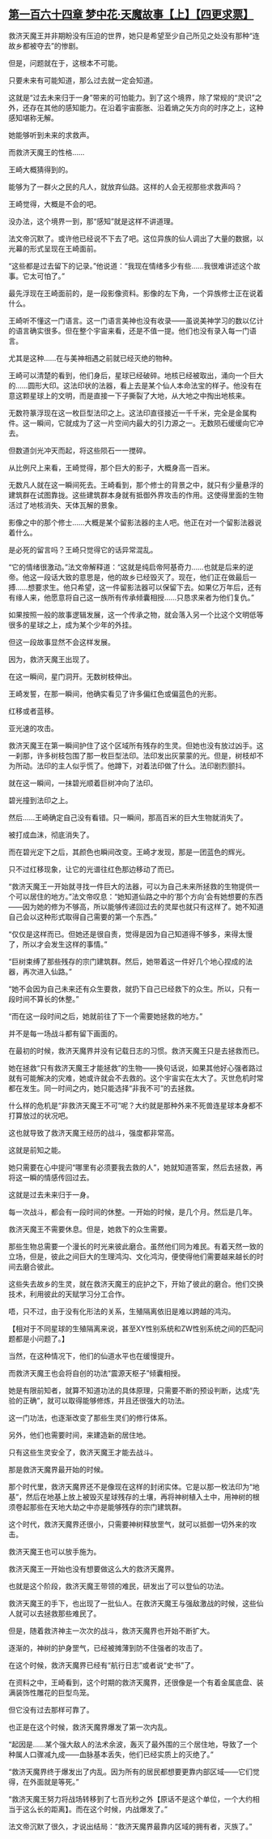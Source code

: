 ## [第一百六十四章 梦中花·天魔故事【上】【四更求票】](https://www.xxbiquge.com/11_11207/9243524.html)


  救济天魔王并非期盼没有压迫的世界，她只是希望至少自己所见之处没有那种“连故乡都被夺去”的惨剧。

  但是，问题就在于，这根本不可能。

  只要未来有可能知道，那么过去就一定会知道。

  这就是“过去未来归于一身”带来的可怕能力。到了这个境界，除了常规的“灵识”之外，还存在其他的感知能力。在沿着宇宙膨胀、沿着熵之矢方向的时序之上，这种感知堪称无解。

  她能够听到未来的求救声。

  而救济天魔王的性格……

  王崎大概猜得到的。

  能够为了一群火之民的凡人，就放弃仙路。这样的人会无视那些求救声吗？

  王崎觉得，大概是不会的吧。

  没办法，这个境界一到，那“感知”就是这样不讲道理。

  法文帝沉默了。或许他已经说不下去了吧。这位异族的仙人调出了大量的数据，以光幕的形式呈现在王崎面前。

  “这些都是过去留下的记录。”他说道：“我现在情绪多少有些……我很难讲述这个故事。它太可怕了。”

  最先浮现在王崎面前的，是一段影像资料。影像的左下角，一个异族修士正在说着什么。

  王崎听不懂这一门语言。这一门语言美神也没有收录——虽说美神学习的数以亿计的语言确实很多。但在整个宇宙来看，还是不值一提。他们也没有录入每一门语言。

  尤其是这种……在与美神相遇之前就已经灭绝的物种。

  王崎可以清楚的看到，他们身后，星球已经破碎。地核已经被取出，涌向一个巨大的……圆形大印。这法印状的法器，看上去是某个仙人本命法宝的样子。他没有在意这颗星球上的文明，而是直接一下子撕裂了大地，从大地之中掏出地核来。

  无数符篆浮现在这一枚巨型法印之上。这法印直径接近一千千米，完全是金属构件。这一瞬间，它就成为了这一片空间内最大的引力源之一。无数陨石缓缓向它冲去。

  但数道剑光冲天而起，将这些陨石一一搅碎。

  从比例尺上来看，王崎觉得，那个巨大的影子，大概身高一百米。

  无数凡人就在这一瞬间死去。王崎看到，那个修士的背景之中，就只有少量悬浮的建筑群在试图靠拢。这些建筑群本身就有抵御外界攻击的作用。这使得里面的生物活过了地核消失、天体瓦解的景象。

  影像之中的那个修士……大概是某个留影法器的主人吧。他正在对一个留影法器说着什么。

  是必死的留言吗？王崎只觉得它的话异常混乱。

  “它的情绪很激动。”法文帝解释道：“这就是纯启帝阿基奇力……也就是后来的逆帝。他这一段话大致的意思是，他的故乡已经毁灭了。现在，他们正在做最后一搏……想要求生。他只希望，这一件留影法器可以保留下去。如果亿万年后，还有有缘人来，他愿意将自己这一族所有传承倾囊相授……只恳求来者为他们复仇。”

  如果按照一般的故事逻辑发展，这一个传承之物，就会落入另一个比这个文明低等很多的星球之上，成为某个少年的外挂。

  但这一段故事显然不会这样发展。

  因为，救济天魔王出现了。

  在这一瞬间，星门洞开。无数树枝伸出。

  王崎发誓，在那一瞬间，他确实看见了许多偏红色或偏蓝色的光影。

  红移或者蓝移。

  亚光速的攻击。

  救济天魔王在第一瞬间护住了这个区域所有残存的生灵。但她也没有放过凶手。这一刹那，许多树枝包围了那一枚巨型法印。法印发出灰蒙蒙的光。但是，树枝却不为所动。法印的主人似乎慌了。他蹲下，对着法印做了什么。法印剧烈颤抖。

  就在这一瞬间，一抹碧光顺着巨树冲向了法印。

  碧光撞到法印之上。

  然后……王崎确定自己没有看错。只一瞬间，那高百米的巨大生物就消失了。

  被打成血沫，彻底消失了。

  而在碧光定下之后，其颜色也瞬间改变。王崎才发现，那是一团蓝色的辉光。

  只不过红移现象，让它的光谱往红色那边移动了而已。

  “救济天魔王一开始就寻找一件巨大的法器，可以为自己未来所拯救的生物提供一个可以居住的地方。”法文帝叹息：“她知道仙路之中的‘那个方向’会有她想要的东西——因为她的修为不够高，所以能够传递回过去的灵犀也就只有这样了。她不知道自己会以这种形式取得自己需要的第一个东西。”

  “仅仅是这样而已。但她还是很自责，觉得是因为自己知道得不够多，来得太慢了，所以才会发生这样的事情。”

  “巨树束缚了那些残存的宗门建筑群。然后，她带着这一件好几个地心捏成的法器，再次进入仙路。”

  “她不会因为自己未来还有众生要救，就扔下自己已经救下的众生。所以，只有一段时间不算长的休整。”

  “而在这一段时间之后，她就前往了下一个需要她拯救的地方。”

  并不是每一场战斗都有留下画面的。

  在最初的时候，救济天魔界并没有记载日志的习惯。救济天魔王只是去拯救而已。

  她在拯救“只有救济天魔王才能拯救”的生物——换句话说，如果其他好心强者路过就有可能解决的灾难，她或许就会不去救的。这个宇宙实在太大了。灭世危机时常都在发生。同一时间之内，她只能选择“非我不可”的去拯救。

  什么样的危机是“非救济天魔王不可”呢？大约就是那种外来不死兽连星球本身都不打算放过的状况吧。

  这也就导致了救济天魔王经历的战斗，强度都非常高。

  这就是前知之能。

  她只需要在心中提问“哪里有必须要我去救的人”，她就知道答案，然后去拯救，再将这一瞬的情感传回过去。

  这就是过去未来归于一身。

  每一次战斗，都会有一段时间的休整。一开始的时候，是几个月。然后是几年。

  救济天魔王不需要休息。但是，她救下的众生需要。

  那些生物总需要一个漫长的时光来彼此磨合。虽然他们同为难民。有着天然一致的立场，但是，彼此之间巨大的生理鸿沟、文化鸿沟，便使得他们需要越来越长的时间去磨合彼此。

  这些失去故乡的生灵，就在救济天魔王的庇护之下，开始了彼此的磨合。他们交换技术，利用彼此的天赋学习分工合作。

  唔，只不过，由于没有化形法的关系，生殖隔离依旧是难以跨越的鸿沟。

  【相对于不同星球的生殖隔离来说，甚至XY性别系统和ZW性别系统之间的匹配问题都是小问题了。】

  当然，在这种情况下，他们的仙道水平也在缓慢提升。

  而救济天魔王也会将自创的功法“震源天枢子”倾囊相授。

  她是有限前知者，就算不知道功法的具体原理，只需要不断的预设判断，达成“先验的正确”，就可以取得能够修炼，并且还很强大的功法。

  这一门功法，也逐渐改变了那些生灵们的修行体系。

  另外，他们也需要时间，来建造新的居住地。

  只有这些生灵安全了，救济天魔王才能去战斗。

  那是救济天魔界最开始的时候。

  那个时代里，救济天魔界还不是像现在这样的封闭实体。它是以那一枚法印为“地基”，然后在地基上放上被毁灭星球残存的土壤，再将神树植入土中，用神树的根须卷起那些在天地大劫之中亦是能够残存的宗门建筑群。

  这个时代，救济天魔界还很小，只需要神树释放罡气，就可以抵御一切外来的攻击。

  救济天魔王也可以放手施为。

  救济天魔王一开始也没有想要做这么大的救济天魔界。

  也就是这个阶段，救济天魔王带领的难民，研发出了可以登仙的功法。

  救济天魔王的手下，也出现了一批仙人。在救济天魔王与强敌激战的时候，这些仙人就可以去拯救那些难民了。

  但是，随着救济神主一次次的战斗，救济天魔界也开始不断扩大。

  逐渐的，神树的护身罡气，已经被摊薄到防不住强者的攻击了。

  在这个时候，救济天魔界已经有“航行日志”或者说“史书”了。

  在资料之中，王崎看到，这个时期的救济天魔界，还很像是一个有着金属底盘、装满装饰性雕花的巨型鸟笼。

  但它没有过去那样可靠了。

  也正是在这个时候，救济天魔界爆发了第一次内乱。

  “起因是……某个强大敌人的法术余波，轰灭了最外围的三个居住地，导致了一个种属人口骤减九成——血脉基本丢失，他们已经实质上的灭绝了。”

  “救济天魔界终于爆发出了内乱。因为所有的居民都想要更靠内部区域——它们觉得，在外面就是等死。”

  “救济天魔王努力将战场转移到了七百光秒之外【原话不是这个单位，一个大约相当于这么长的距离】。而在这个时候，内战爆发了。”

  法文帝沉默了很久，才说出结局：“救济天魔界最靠内区域的拥有者，灭族了。”
